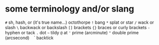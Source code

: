 # some terminology and/or slang

`#` sh, hash, or (it's true name...) octothorpe
`!` bang
`*` splat or star
`/` wack or slash
`\` backwack or backslash
`[]` brackets
`{}` braces or curly brackets
`-` hyphen or tack
`.` dot
`~` tildy
`@` at
`'` prime (arcminute)
`"` double prime (arcsecond)
` ` ` backtick


